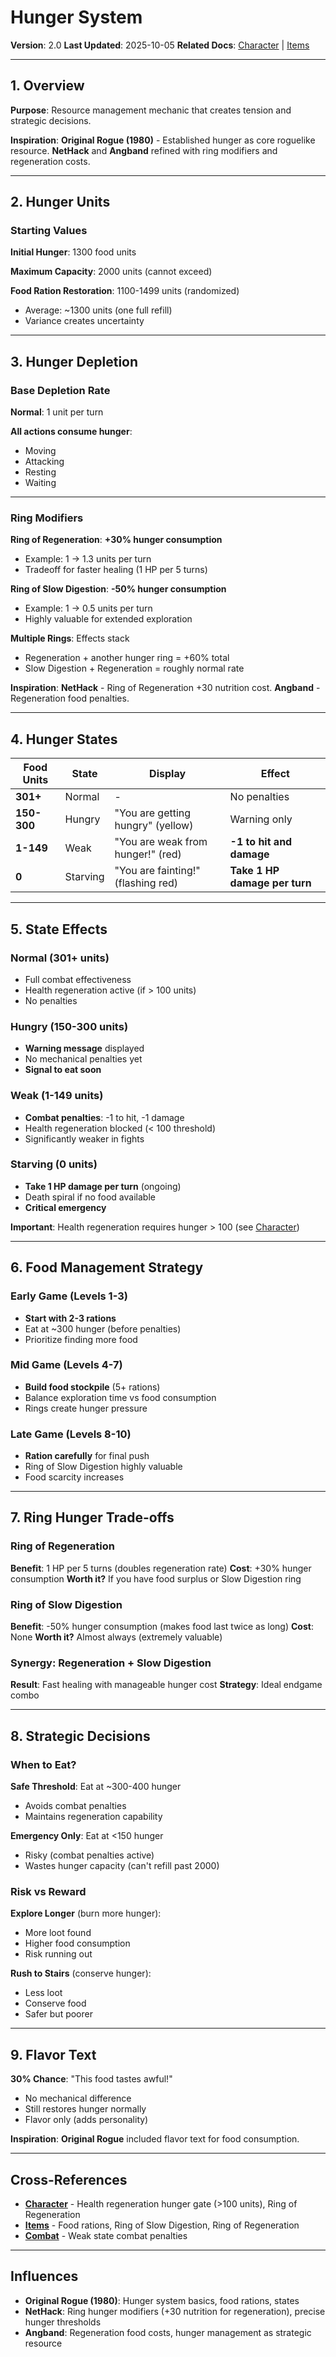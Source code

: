 # Hunger System

**Version**: 2.0
**Last Updated**: 2025-10-05
**Related Docs**: [Character](./02-character.md) | [Items](./05-items.md)

---

## 1. Overview

**Purpose**: Resource management mechanic that creates tension and strategic decisions.

**Inspiration**: **Original Rogue (1980)** - Established hunger as core roguelike resource. **NetHack** and **Angband** refined with ring modifiers and regeneration costs.

---

## 2. Hunger Units

### Starting Values

**Initial Hunger**: 1300 food units

**Maximum Capacity**: 2000 units (cannot exceed)

**Food Ration Restoration**: 1100-1499 units (randomized)
- Average: ~1300 units (one full refill)
- Variance creates uncertainty

---

## 3. Hunger Depletion

### Base Depletion Rate

**Normal**: 1 unit per turn

**All actions consume hunger**:
- Moving
- Attacking
- Resting
- Waiting

---

### Ring Modifiers

**Ring of Regeneration**: **+30% hunger consumption**
- Example: 1 → 1.3 units per turn
- Tradeoff for faster healing (1 HP per 5 turns)

**Ring of Slow Digestion**: **-50% hunger consumption**
- Example: 1 → 0.5 units per turn
- Highly valuable for extended exploration

**Multiple Rings**: Effects stack
- Regeneration + another hunger ring = +60% total
- Slow Digestion + Regeneration = roughly normal rate

**Inspiration**: **NetHack** - Ring of Regeneration +30 nutrition cost. **Angband** - Regeneration food penalties.

---

## 4. Hunger States

| Food Units | State | Display | Effect |
|------------|-------|---------|--------|
| **301+** | Normal | - | No penalties |
| **150-300** | Hungry | "You are getting hungry" (yellow) | Warning only |
| **1-149** | Weak | "You are weak from hunger!" (red) | **-1 to hit and damage** |
| **0** | Starving | "You are fainting!" (flashing red) | **Take 1 HP damage per turn** |

---

## 5. State Effects

### Normal (301+ units)
- Full combat effectiveness
- Health regeneration active (if > 100 units)
- No penalties

### Hungry (150-300 units)
- **Warning message** displayed
- No mechanical penalties yet
- **Signal to eat soon**

### Weak (1-149 units)
- **Combat penalties**: -1 to hit, -1 damage
- Health regeneration blocked (< 100 threshold)
- Significantly weaker in fights

### Starving (0 units)
- **Take 1 HP damage per turn** (ongoing)
- Death spiral if no food available
- **Critical emergency**

**Important**: Health regeneration requires hunger > 100 (see [Character](./02-character.md#health-regeneration))

---

## 6. Food Management Strategy

### Early Game (Levels 1-3)
- **Start with 2-3 rations**
- Eat at ~300 hunger (before penalties)
- Prioritize finding more food

### Mid Game (Levels 4-7)
- **Build food stockpile** (5+ rations)
- Balance exploration time vs food consumption
- Rings create hunger pressure

### Late Game (Levels 8-10)
- **Ration carefully** for final push
- Ring of Slow Digestion highly valuable
- Food scarcity increases

---

## 7. Ring Hunger Trade-offs

### Ring of Regeneration
**Benefit**: 1 HP per 5 turns (doubles regeneration rate)
**Cost**: +30% hunger consumption
**Worth it?** If you have food surplus or Slow Digestion ring

### Ring of Slow Digestion
**Benefit**: -50% hunger consumption (makes food last twice as long)
**Cost**: None
**Worth it?** Almost always (extremely valuable)

### Synergy: Regeneration + Slow Digestion
**Result**: Fast healing with manageable hunger cost
**Strategy**: Ideal endgame combo

---

## 8. Strategic Decisions

### When to Eat?

**Safe Threshold**: Eat at ~300-400 hunger
- Avoids combat penalties
- Maintains regeneration capability

**Emergency Only**: Eat at <150 hunger
- Risky (combat penalties active)
- Wastes hunger capacity (can't refill past 2000)

### Risk vs Reward

**Explore Longer** (burn more hunger):
- More loot found
- Higher food consumption
- Risk running out

**Rush to Stairs** (conserve hunger):
- Less loot
- Conserve food
- Safer but poorer

---

## 9. Flavor Text

**30% Chance**: "This food tastes awful!"
- No mechanical difference
- Still restores hunger normally
- Flavor only (adds personality)

**Inspiration**: **Original Rogue** included flavor text for food consumption.

---

## Cross-References

- **[Character](./02-character.md)** - Health regeneration hunger gate (>100 units), Ring of Regeneration
- **[Items](./05-items.md)** - Food rations, Ring of Slow Digestion, Ring of Regeneration
- **[Combat](./09-combat.md)** - Weak state combat penalties

---

## Influences

- **Original Rogue (1980)**: Hunger system basics, food rations, states
- **NetHack**: Ring hunger modifiers (+30 nutrition for regeneration), precise hunger thresholds
- **Angband**: Regeneration food costs, hunger management as strategic resource
